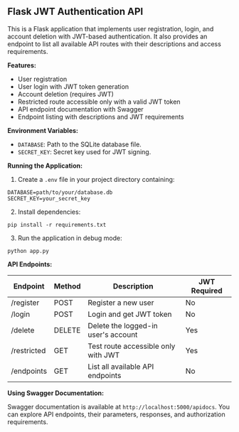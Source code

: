 ## Flask JWT Authentication API

This is a Flask application that implements user registration, login, and account deletion with JWT-based authentication. It also provides an endpoint to list all available API routes with their descriptions and access requirements.

**Features:**

* User registration
* User login with JWT token generation
* Account deletion (requires JWT)
* Restricted route accessible only with a valid JWT token
* API endpoint documentation with Swagger
* Endpoint listing with descriptions and JWT requirements

**Environment Variables:**

* `DATABASE`: Path to the SQLite database file.
* `SECRET_KEY`: Secret key used for JWT signing. 

**Running the Application:**

1. Create a `.env` file in your project directory containing:

```
DATABASE=path/to/your/database.db
SECRET_KEY=your_secret_key
```

2. Install dependencies:

```
pip install -r requirements.txt
```

3. Run the application in debug mode:

```
python app.py
```

**API Endpoints:**

| Endpoint | Method | Description | JWT Required |
|---|---|---|---|
| /register | POST | Register a new user | No |
| /login | POST | Login and get JWT token | No |
| /delete | DELETE | Delete the logged-in user's account | Yes |
| /restricted | GET | Test route accessible only with JWT | Yes |
| /endpoints | GET | List all available API endpoints | No |

**Using Swagger Documentation:**

Swagger documentation is available at `http://localhost:5000/apidocs`. You can explore API endpoints, their parameters, responses, and authorization requirements.
